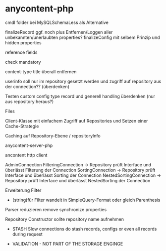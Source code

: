 # anycontent-php

cmdl folder bei MySQLSchemaLess als Alternative

finalizeRecord ggf. noch plus Entfernen/Loggen aller unbekannten/unerlaubten properties?
finalizeConfig mit selbem Prinzip und hidden properties

reference fields

check mandatory

content-type title überall entfernen

userinfo soll nur im repository gesetzt werden und zugriff auf repository aus der connection??  (überdenken)

Testen custom config type record und generell handling überdenken (nur aus repository heraus?)

Files

Client-Klasse mit einfachem Zugriff auf Repositories und Setzen einer Cache-Strategie

Caching auf Repository-Ebene / repositoryInfo

anycontent-server-php

ancontent http client


AdminConnection
FilteringConnection -> Repository prüft Interface und überlässt Filterung der Connection
SortingConnection -> Repository prüft Interface und überlässt Sorting der Connection
NestedSortingConnection -> Repository prüft Interface und überlässt NestedSorting der Connection


Erweiterung Filter
- (string)für Filter wandelt in SimpleQuery-Format oder gleich Parenthesis

Parser reduzieren
remove synchronize properties

Repository Constructor sollte repository name aufnehmen






- STASH
  Slow connections do stash records, configs or even all records during request
  
- VALIDATION - NOT PART OF THE STORAGE ENGINGE  